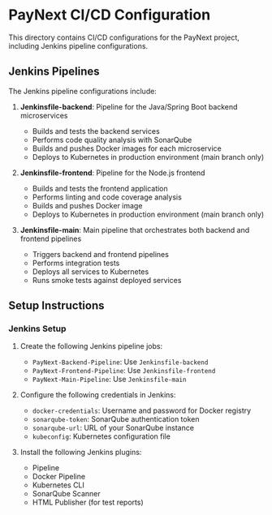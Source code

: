 # PayNext CI/CD Configuration

This directory contains CI/CD configurations for the PayNext project, including Jenkins pipeline configurations.

## Jenkins Pipelines

The Jenkins pipeline configurations include:

1. **Jenkinsfile-backend**: Pipeline for the Java/Spring Boot backend microservices
   - Builds and tests the backend services
   - Performs code quality analysis with SonarQube
   - Builds and pushes Docker images for each microservice
   - Deploys to Kubernetes in production environment (main branch only)

2. **Jenkinsfile-frontend**: Pipeline for the Node.js frontend
   - Builds and tests the frontend application
   - Performs linting and code coverage analysis
   - Builds and pushes Docker image
   - Deploys to Kubernetes in production environment (main branch only)

3. **Jenkinsfile-main**: Main pipeline that orchestrates both backend and frontend pipelines
   - Triggers backend and frontend pipelines
   - Performs integration tests
   - Deploys all services to Kubernetes
   - Runs smoke tests against deployed services

## Setup Instructions

### Jenkins Setup

1. Create the following Jenkins pipeline jobs:
   - `PayNext-Backend-Pipeline`: Use `Jenkinsfile-backend`
   - `PayNext-Frontend-Pipeline`: Use `Jenkinsfile-frontend`
   - `PayNext-Main-Pipeline`: Use `Jenkinsfile-main`

2. Configure the following credentials in Jenkins:
   - `docker-credentials`: Username and password for Docker registry
   - `sonarqube-token`: SonarQube authentication token
   - `sonarqube-url`: URL of your SonarQube instance
   - `kubeconfig`: Kubernetes configuration file

3. Install the following Jenkins plugins:
   - Pipeline
   - Docker Pipeline
   - Kubernetes CLI
   - SonarQube Scanner
   - HTML Publisher (for test reports)
